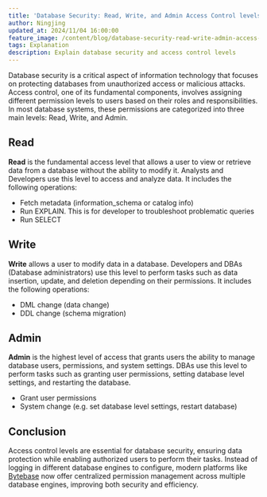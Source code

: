 ```yaml
---
title: 'Database Security: Read, Write, and Admin Access Control levels'
author: Ningjing
updated_at: 2024/11/04 16:00:00
feature_image: /content/blog/database-security-read-write-admin-access-control-level/db-security-cover.webp
tags: Explanation
description: Explain database security and access control levels
---
```


Database security is a critical aspect of information technology that focuses on protecting databases from unauthorized access or malicious attacks. Access control, one of its fundamental components, involves assigning different permission levels to users based on their roles and responsibilities. In most database systems, these permissions are categorized into three main levels: Read, Write, and Admin.

## Read

**Read** is the fundamental access level that allows a user to view or retrieve data from a database without the ability to modify it. Analysts and Developers use this level to access and analyze data. It includes the following operations:

- Fetch metadata (information_schema or catalog info)
- Run EXPLAIN. This is for developer to troubleshoot problematic queries
- Run SELECT

## Write

**Write** allows a user to modify data in a database. Developers and DBAs (Database administrators) use this level to perform tasks such as data insertion, update, and deletion depending on their permissions. It includes the following operations:

- DML change (data change)
- DDL change (schema migration)

## Admin

**Admin** is the highest level of access that grants users the ability to manage database users, permissions, and system settings. DBAs use this level to perform tasks such as granting user permissions, setting database level settings, and restarting the database.

- Grant user permissions
- System change (e.g. set database level settings, restart database)

## Conclusion

Access control levels are essential for database security, ensuring data protection while enabling authorized users to perform their tasks. Instead of logging in different database engines to configure, modern platforms like [Bytebase](https://www.bytebase.com/) now offer centralized permission management across multiple database engines, improving both security and efficiency.